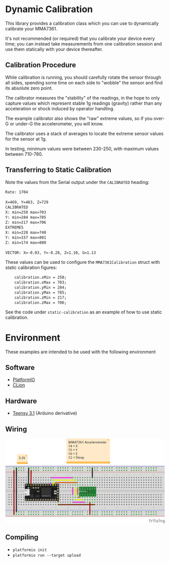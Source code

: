 # Dynamic Calibration

This library provides a calibration class which you can use to dynamically calibrate your MMA7361.

It's not recommended (or required) that you calibrate your device every time; you can instead take measurements from
one calibration session and use them statically with your device thereafter.

## Calibration Procedure

While calibration is running, you should carefully rotate the sensor through all sides, 
spending some time on each side to "wobble" the sensor and find its absolute zero point.

The calibrator measures the "stability" of the readings, in the hope to only capture values which represent stable
1g readings (gravity) rather than any acceleration or shock induced by operator handling.

The example calibrator also shows the "raw" extreme values, so if you over-G or under-G the accelerometer, you will know.

The calibrator uses a stack of averages to locate the extreme sensor values for the sensor at 1g.

In testing, minimum values were between 230-250, with maximum values between 710-780.

## Transferring to Static Calibration

Note the values from the Serial output under the `CALIBRATED` heading:
```
Rate: 1704

X=469, Y=463, Z=729
CALIBRATED
X: min=250 max=703
Y: min=284 max=785
Z: min=217 max=706
EXTREMES
X: min=228 max=740
Y: min=157 max=801
Z: min=174 max=880

VECTOR: X=-0.03, Y=-0.28, Z=1.10, G=1.13
```

These values can be used to configure the `MMA7361Calibration` struct with static calibration figures:

```
    calibration.xMin = 250;
    calibration.xMax = 703;
    calibration.yMin = 284;
    calibration.yMax = 785;
    calibration.zMin = 217;
    calibration.zMax = 706;
```

See the code under `static-calibration` as an example of how to use static calibration.

# Environment

These examples are intended to be used with the following environment

## Software
 - [PlatformIO](platformio.org) 
 - [CLion](https://www.jetbrains.com/clion/)

## Hardware
 - [Teensy 3.1](https://www.pjrc.com/teensy/teensy31.html) (Arduino derivative)

## Wiring
![Teensy 3.1 and MMA7361 Accelerometer](../../docs/wiring.png)

## Compiling
 - `platformio init`
 - `platformio run --target upload`